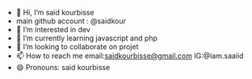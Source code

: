 - 👋 Hi, I’m said kourbisse
- main github account : @saidkour
- 👀 I’m interested in dev
- 🌱 I’m currently learning javascript and php
- 💞️ I’m looking to collaborate on projet
- 📫 How to reach me email:saidkourbisse@gmail.com IG:@iam.saaiid
- 😄 Pronouns: said kourbisse

<!---
saidkour1/saidkour1 is a ✨ special ✨ repository because its `README.md` (this file) appears on your GitHub profile.
You can click the Preview link to take a look at your changes.
--->
